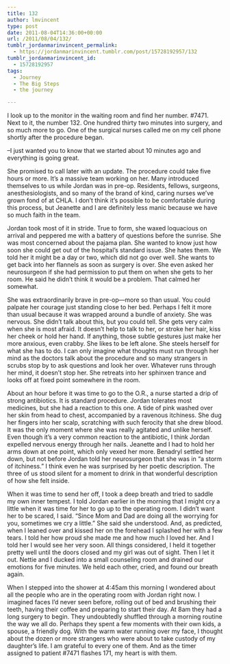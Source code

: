 ```yaml
---
title: 132
author: lmvincent
type: post
date: 2011-08-04T14:36:00+00:00
url: /2011/08/04/132/
tumblr_jordanmarinvincent_permalink:
  - https://jordanmarinvincent.tumblr.com/post/15728192957/132
tumblr_jordanmarinvincent_id:
  - 15728192957
tags:
  - Journey
  - The Big Steps
  - the journey

---
```

I look up to the monitor in the waiting room and find her number. #7471. Next to it, the number 132. One hundred thirty two minutes into surgery, and so much more to go. One of the surgical nurses called me on my cell phone shortly after the procedure began.

&ndash;I just wanted you to know that we started about 10 minutes ago and everything is going great.

She promised to call later with an update. The procedure could take five hours or more. It&rsquo;s a massive team working on her. Many introduced themselves to us while Jordan was in pre-op. Residents, fellows, surgeons, anesthesiologists, and so many of the brand of kind, caring nurses we&rsquo;ve grown fond of at CHLA. I don&rsquo;t think it&rsquo;s possible to be comfortable during this process, but Jeanette and I are definitely less manic because we have so much faith in the team.

Jordan took most of it in stride. True to form, she waxed loquacious on arrival and peppered me with a battery of questions before the sunrise. She was most concerned about the pajama plan. She wanted to know just how soon she could get out of the hospital&rsquo;s standard issue. She hates them. We told her it might be a day or two, which did not go over well. She wants to get back into her flannels as soon as surgery is over. She even asked her neurosurgeon if she had permission to put them on when she gets to her room. He said he didn&rsquo;t think it would be a problem. That calmed her somewhat.

She was extraordinarily brave in pre-op—more so than usual. You could palpate her courage just standing close to her bed. Perhaps I felt it more than usual because it was wrapped around a bundle of anxiety. She was nervous. She didn&rsquo;t talk about this, but you could tell. She gets very calm when she is most afraid. It doesn&rsquo;t help to talk to her, or stroke her hair, kiss her cheek or hold her hand. If anything, those subtle gestures just make her more anxious, even crabby. She likes to be left alone. She steels herself for what she has to do. I can only imagine what thoughts must run through her mind as the doctors talk about the procedure and so many strangers in scrubs stop by to ask questions and look her over. Whatever runs through her mind, it doesn&rsquo;t stop her. She retreats into her sphinxen trance and looks off at fixed point somewhere in the room.

About an hour before it was time to go to the O.R., a nurse started a drip of strong antibiotics. It is standard procedure. Jordan tolerates most medicines, but she had a reaction to this one. A tide of pink washed over her skin from head to chest, accompanied by a ravenous itchiness. She dug her fingers into her scalp, scratching with such ferocity that she drew blood. It was the only moment where she was really agitated and unlike herself. Even though it&rsquo;s a very common reaction to the antibiotic, I think Jordan expelled nervous energy through her nails. Jeanette and I had to hold her arms down at one point, which only vexed her more. Benadryl settled her down, but not before Jordan told her neurosurgeon that she was in &ldquo;a storm of itchiness.&rdquo; I think even he was surprised by her poetic description. The three of us stood silent for a moment to drink in that wonderful description of how she felt inside.

When it was time to send her off, I took a deep breath and tried to saddle my own inner tempest. I told Jordan earlier in the morning that I might cry a little when it was time for her to go up to the operating room. I didn&rsquo;t want her to be scared, I said. &ldquo;Since Mom and Dad are doing all the worrying for you, sometimes we cry a little.&rdquo; She said she understood. And, as predicted, when I leaned over and kissed her on the forehead I splashed her with a few tears. I told her how proud she made me and how much I loved her. And I told her I would see her very soon. All things considered, I held it together pretty well until the doors closed and my girl was out of sight. Then I let it out. Nettie and I ducked into a small counseling room and drained our emotions for five minutes. We held each other, cried, and found our breath again.

When I stepped into the shower at 4:45am this morning I wondered about all the people who are in the operating room with Jordan right now. I imagined faces I&rsquo;d never seen before, rolling out of bed and brushing their teeth, having their coffee and preparing to start their day. At 8am they had a long surgery to begin. They undoubtedly shuffled through a morning routine the way we all do. Perhaps they spent a few moments with their own kids, a spouse, a friendly dog. With the warm water running over my face, I thought about the dozen or more strangers who were about to take custody of my daughter&rsquo;s life. I am grateful to every one of them. And as the timer assigned to patient #7471 flashes 171, my heart is with them.

<div class="blogger-post-footer">
  <img loading="lazy" width="1" height="1" src="https://blogger.googleusercontent.com/tracker/9039099668816362935-2968871387981306356?l=jordansjourney2.blogspot.com" alt="" />
</div>